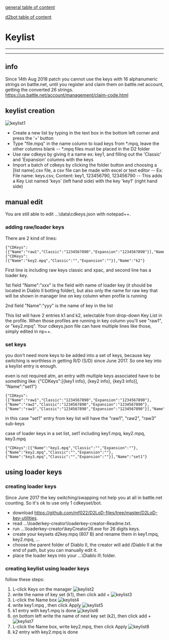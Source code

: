 [general table of content](https://github.com/blizzhackers/documentation/README.md)

[d2bot table of content](https://github.com/blizzhackers/documentation/tree/master/d2bot#README.rst)

# Keylist
---



---

## info
Since 14th Aug 2018 patch you cannot use the keys with 16 alphanumeric strings on battle.net, until you register and claim them on battle.net account, getting the converted 26 strings. https://us.battle.net/account/management/claim-code.html

## keylist creation
![keylist1](assets/d2bot-keylist1.jpg)

* Create a new list by typing in the text box in the bottom left corner and press the '+' button
* Type "file.mpq" in the name column to load keys from *.mpq, leave the other columns blank -- *.mpq files must be placed in the D2 folder
* Use raw cdkeys by giving it a name ex: key1, and filling out the 'Classic' and 'Expansion' columns with the keys
* Import a batch of cdkeys by clicking the folder button and choosing a [list name].csv file, a csv file can be made with excel or text editor -- Ex: File name: keys.csv, Content: key1, 123456790, 123456790 -- This adds a Key List named 'keys' (left hand side) with the key 'key1' (right hand side)

## manual edit 
You are still able to edit ...\data\cdkeys.json with notepad++.

### adding raw/loader keys
There are 2 kind of lines:
```
{"CDKeys":[{"Name":"raw1","Classic":"1234567890","Expansion":"1234567890"}],"Name":"k1"}
{"CDKeys":[{"Name":"key2.mpq","Classic":"","Expansion":""}],"Name":"k2"}
```
First line is including raw keys classic and xpac, and second line has a loader key.

1st field "Name":"xxx" is the field with name of loader key (it should be located in Diablo II botting folder), but also only the name for raw key that will be shown in manager line on key column when profile is running

2nd field "Name":"yyy" is the name of key in the list

This list will have 2 entries k1 and k2, selectable from drop-down Key List in the profile. When those profiles are running in key column you'll see "raw1", or "key2.mpq".
Your cdkeys.json file can have multiple lines like those, simply edited in np++.

### set keys
you don't need more keys to be added into a set of keys, because key switching is worthless in getting R/D (S/D) since June 2017. So one key into a keylist entry is enough.

even is not required atm, an entry with multiple keys associated have to be something like:
{"CDKeys":[{key1 info}, {key2 info}, {key3 info}], "Name":"set1"}
```
{"CDKeys":[{"Name":"raw1","Classic":"1234567890","Expansion":"1234567890"}, {"Name":"raw2","Classic":"1234567890","Expansion":"1234567890"}, {"Name":"raw3","Classic":"1234567890","Expansion":"1234567890"}],"Name":"set1"}
```
in this case "set1" entry from key list will have the "raw1", "raw2", "raw3" sub-keys

case of loader keys in a set list, set1 including key1.mpq, key2.mpq, key3.mpq
```
{"CDKeys":[{"Name":"key1.mpq","Classic":"","Expansion":""},{"Name":"key2.mpq","Classic":"","Expansion":""},{"Name":"key3.mpq","Classic":"","Expansion":""}],"Name":"set1"}
```
## using loader keys
### creating loader keys
Since June 2017 the key switching/swapping not help you at all in battle.net counting. So it's ok to use only 1 cdkeyset/bot.

* download https://github.com/mf022/D2LoD-files/tree/master/D2LoD-key-utilities.
* read ...\loaderkey-creator\loaderkey-creator-Readme.txt.
* run ...\loaderkey-creator\keyCreator26.exe for 26 digits keys.
* create your keysets d2key.mpq (807 B) and rename them in key1.mpq, key2.mpq, ...
* choose the parent folder of Diablo II, the creator will add /Diablo II at the end of path, but you can manually edit it.
* place the loader keys into your ...\Diablo II\ folder.

### creating keylist using loader keys
follow these steps:
1. L-click Keys on the manager ![keylist2](assets/d2bot-keylist2.png)
2. write the name of key set (k1), then click add \+ ![keylist3](assets/d2bot-keylist3.png)
3. L-click the Name box ![keylist4](assets/d2bot-keylist4.png)
4. write key1.mpq , then click Apply ![keylist5](assets/d2bot-keylist5.png)
5. k1 entry with key1.mpq is done ![keylist6](assets/d2bot-keylist6.png)
6. on bottom left write the name of  next key set (k2), then click add \+ ![keylist7](assets/d2bot-keylist7.png)
7. L-click the Name box, write key2.mpq, then click Apply ![keylist8](assets/d2bot-keylist8.png)
8. k2 entry with key2.mpq is done

